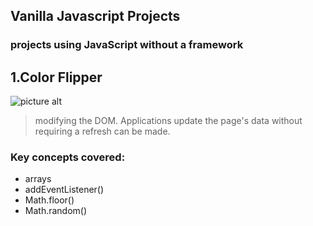 ## Vanilla Javascript Projects
### projects using JavaScript without a framework

## 1.Color Flipper

![picture alt](https://github.com/Jakaza/Vanilla-Javascript-Projects/images/blob/image.jpg?raw=true)

>modifying the DOM. 
Applications update the page's data without requiring a refresh can be made.
 ### Key concepts covered: ###
 * arrays
 * addEventListener()
 * Math.floor()
 * Math.random()

